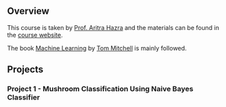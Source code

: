 ## Overview

This course is taken by [Prof. Aritra Hazra](https://cse.iitkgp.ac.in/~aritrah/) and the materials can be found in the [course website](http://cse.iitkgp.ac.in/~aritrah/course/theory/ML/Spring2024/).

The book [Machine Learning](http://www.cs.cmu.edu/~tom/files/MachineLearningTomMitchell.pdf) by [Tom Mitchell](http://www.cs.cmu.edu/~tom/) is mainly followed.

## Projects

### Project 1 - Mushroom Classification Using Naive Bayes Classifier




